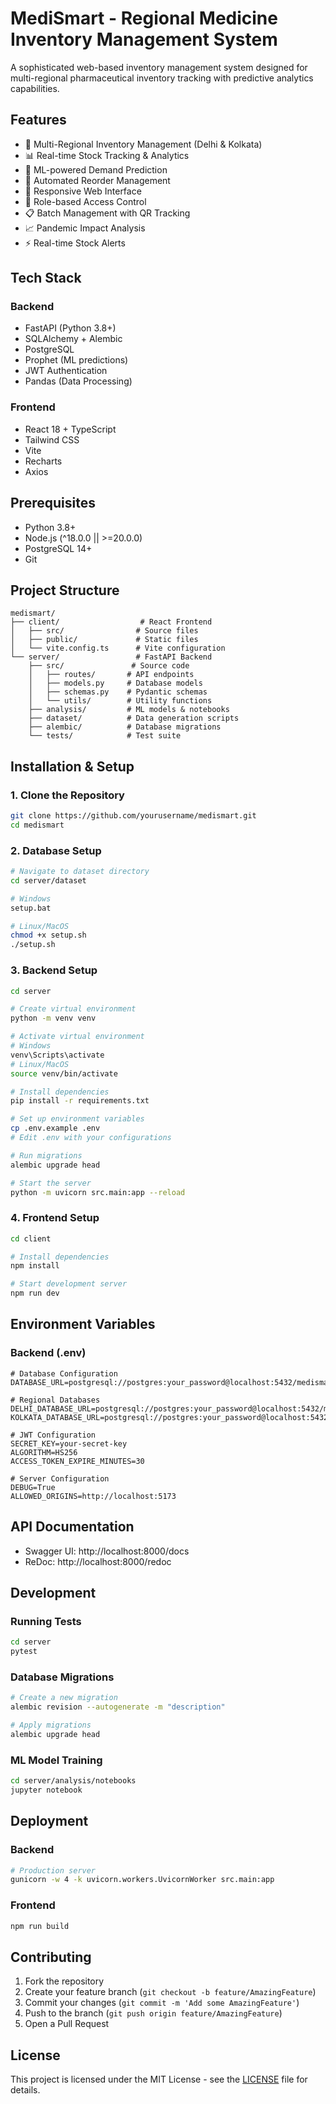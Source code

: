 # MediSmart - Regional Medicine Inventory Management System

A sophisticated web-based inventory management system designed for multi-regional pharmaceutical inventory tracking with predictive analytics capabilities.

## Features

- 🏥 Multi-Regional Inventory Management (Delhi & Kolkata)
- 📊 Real-time Stock Tracking & Analytics
- 🔮 ML-powered Demand Prediction
- 🔄 Automated Reorder Management
- 📱 Responsive Web Interface
- 🔐 Role-based Access Control
- 📋 Batch Management with QR Tracking
- 📈 Pandemic Impact Analysis
- ⚡ Real-time Stock Alerts

## Tech Stack

### Backend
- FastAPI (Python 3.8+)
- SQLAlchemy + Alembic
- PostgreSQL
- Prophet (ML predictions)
- JWT Authentication
- Pandas (Data Processing)

### Frontend
- React 18 + TypeScript
- Tailwind CSS
- Vite
- Recharts
- Axios

## Prerequisites

- Python 3.8+
- Node.js (^18.0.0 || >=20.0.0)
- PostgreSQL 14+
- Git

## Project Structure
```
medismart/
├── client/                  # React Frontend
│   ├── src/                # Source files
│   ├── public/             # Static files
│   └── vite.config.ts      # Vite configuration
└── server/                 # FastAPI Backend
    ├── src/               # Source code
    │   ├── routes/       # API endpoints
    │   ├── models.py     # Database models
    │   ├── schemas.py    # Pydantic schemas
    │   └── utils/        # Utility functions
    ├── analysis/         # ML models & notebooks
    ├── dataset/          # Data generation scripts
    ├── alembic/          # Database migrations
    └── tests/            # Test suite
```

## Installation & Setup

### 1. Clone the Repository
```bash
git clone https://github.com/yourusername/medismart.git
cd medismart
```

### 2. Database Setup
```bash
# Navigate to dataset directory
cd server/dataset

# Windows
setup.bat

# Linux/MacOS
chmod +x setup.sh
./setup.sh
```

### 3. Backend Setup
```bash
cd server

# Create virtual environment
python -m venv venv

# Activate virtual environment
# Windows
venv\Scripts\activate
# Linux/MacOS
source venv/bin/activate

# Install dependencies
pip install -r requirements.txt

# Set up environment variables
cp .env.example .env
# Edit .env with your configurations

# Run migrations
alembic upgrade head

# Start the server
python -m uvicorn src.main:app --reload
```

### 4. Frontend Setup
```bash
cd client

# Install dependencies
npm install

# Start development server
npm run dev
```

## Environment Variables

### Backend (.env)
```env
# Database Configuration
DATABASE_URL=postgresql://postgres:your_password@localhost:5432/medismart

# Regional Databases
DELHI_DATABASE_URL=postgresql://postgres:your_password@localhost:5432/medismart_delhi
KOLKATA_DATABASE_URL=postgresql://postgres:your_password@localhost:5432/medismart_kolkata

# JWT Configuration
SECRET_KEY=your-secret-key
ALGORITHM=HS256
ACCESS_TOKEN_EXPIRE_MINUTES=30

# Server Configuration
DEBUG=True
ALLOWED_ORIGINS=http://localhost:5173
```

## API Documentation

- Swagger UI: http://localhost:8000/docs
- ReDoc: http://localhost:8000/redoc

## Development

### Running Tests
```bash
cd server
pytest
```

### Database Migrations
```bash
# Create a new migration
alembic revision --autogenerate -m "description"

# Apply migrations
alembic upgrade head
```

### ML Model Training
```bash
cd server/analysis/notebooks
jupyter notebook
```

## Deployment

### Backend
```bash
# Production server
gunicorn -w 4 -k uvicorn.workers.UvicornWorker src.main:app
```

### Frontend
```bash
npm run build
```

## Contributing

1. Fork the repository
2. Create your feature branch (`git checkout -b feature/AmazingFeature`)
3. Commit your changes (`git commit -m 'Add some AmazingFeature'`)
4. Push to the branch (`git push origin feature/AmazingFeature`)
5. Open a Pull Request

## License

This project is licensed under the MIT License - see the [LICENSE](LICENSE) file for details.
